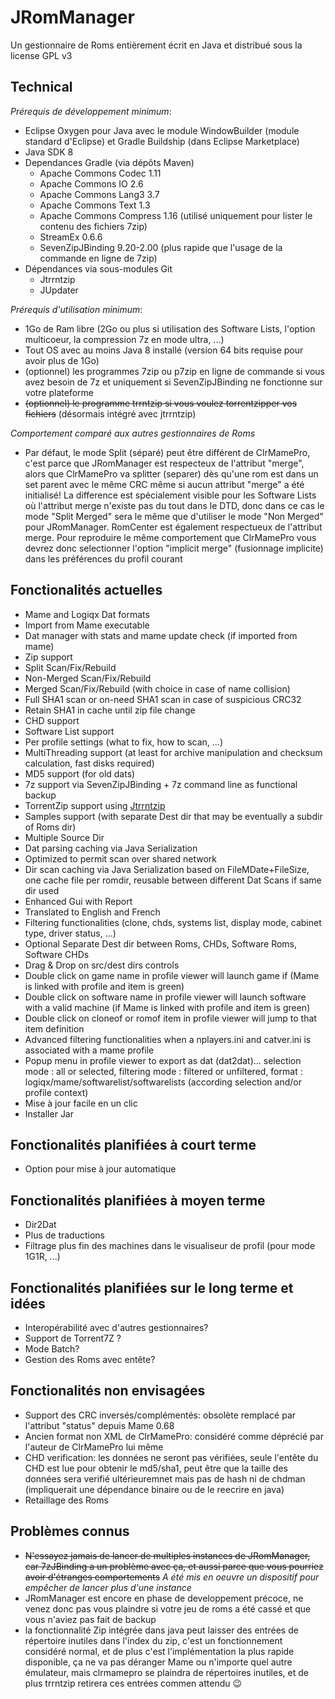 # JRomManager

Un gestionnaire de Roms entièrement écrit en Java et distribué sous la license GPL v3

## Technical
_Prérequis de développement minimum_:
- Eclipse Oxygen pour Java avec le module WindowBuilder (module standard d'Eclipse) et Gradle Buildship (dans Eclipse Marketplace)
- Java SDK 8
- Dependances Gradle (via dépôts Maven)
	- Apache Commons Codec 1.11 
	- Apache Commons IO 2.6
	- Apache Commons Lang3 3.7
	- Apache Commons Text 1.3
	- Apache Commons Compress 1.16 (utilisé uniquement pour lister le contenu des fichiers 7zip)
	- StreamEx 0.6.6
	- SevenZipJBinding 9.20-2.00 (plus rapide que l'usage de la commande en ligne de 7zip)
- Dépendances via sous-modules Git
	- Jtrrntzip
	- JUpdater

_Prérequis d'utilisation minimum_:
- 1Go de Ram libre (2Go ou plus si utilisation des Software Lists, l'option multicoeur, la compression 7z en mode ultra, ...)
- Tout OS avec au moins Java 8 installé (version 64 bits requise pour avoir plus de 1Go)
- (optionnel) les programmes 7zip ou p7zip en ligne de commande si vous avez besoin de 7z et uniquement si SevenZipJBinding ne fonctionne sur votre plateforme
- ~~(optionnel) le programme trrntzip si vous voulez torrentzipper vos fichiers~~ (désormais intégré avec jtrrntzip)

_Comportement comparé aux autres gestionnaires de Roms_
- Par défaut, le mode Split (séparé) peut être différent de ClrMamePro, c'est parce que JRomManager est respecteux de l'attribut "merge", alors que ClrMamePro va splitter (separer) dès qu'une rom est dans un set parent avec le même CRC même si aucun attribut "merge" a été initialisé! La difference est spécialement visible pour les Software Lists où l'attribut merge n'existe pas du tout dans le DTD, donc dans ce cas le mode "Split Merged" sera le même que d'utiliser le mode "Non Merged" pour JRomManager. RomCenter est également respectueux de l'attribut merge. Pour reproduire le même comportement que ClrMamePro vous devrez donc selectionner l'option "implicit merge" (fusionnage implicite) dans les préférences du profil courant

## Fonctionalités actuelles
- Mame and Logiqx Dat formats
- Import from Mame executable
- Dat manager with stats and mame update check (if imported from mame)
- Zip support
- Split Scan/Fix/Rebuild
- Non-Merged Scan/Fix/Rebuild
- Merged Scan/Fix/Rebuild (with choice in case of name collision)
- Full SHA1 scan or on-need SHA1 scan in case of suspicious CRC32
- Retain SHA1 in cache until zip file change
- CHD support
- Software List support
- Per profile settings (what to fix, how to scan, ...)
- MultiThreading support (at least for archive manipulation and checksum calculation, fast disks required)
- MD5 support (for old dats)
- 7z support via SevenZipJBinding + 7z command line as functional backup
- TorrentZip support using [Jtrrntzip](https://github.com/optyfr/Jtrrntzip)
- Samples support (with separate Dest dir that may be eventually a subdir of Roms dir)
- Multiple Source Dir
- Dat parsing caching via Java Serialization
- Optimized to permit scan over shared network
- Dir scan caching via Java Serialization based on FileMDate+FileSize, one cache file per romdir, reusable between different Dat Scans if same dir used
- Enhanced Gui with Report
- Translated to English and French
- Filtering functionalities (clone, chds, systems list, display mode, cabinet type, driver status, ...)
- Optional Separate Dest dir between Roms, CHDs, Software Roms, Software CHDs
- Drag & Drop on src/dest dirs controls
- Double click on game name in profile viewer will launch game if (Mame is linked with profile and item is green)
- Double click on software name in profile viewer will launch software with a valid machine (if Mame is linked with profile and item is green)
- Double click on cloneof or romof item in profile viewer will jump to that item definition
- Advanced filtering functionalities when a nplayers.ini and catver.ini is associated with a mame profile
- Popup menu in profile viewer to export as dat (dat2dat)... selection mode : all or selected, filtering mode : filtered or unfiltered, format : logiqx/mame/softwarelist/softwarelists (according selection and/or profile context)
- Mise à jour facile en un clic
- Installer Jar

## Fonctionalités planifiées à court terme
- Option pour mise à jour automatique

## Fonctionalités planifiées à moyen terme
- Dir2Dat
- Plus de traductions
- Filtrage plus fin des machines dans le visualiseur de profil (pour mode 1G1R, ...)

## Fonctionalités planifiées sur le long terme et idées
- Interopérabilité avec d'autres gestionnaires?
- Support de Torrent7Z ?
- Mode Batch?
- Gestion des Roms avec entête?

## Fonctionalités non envisagées
- Support des CRC inversés/complémentés: obsolète remplacé par l'attribut "status" depuis Mame 0.68
- Ancien format non XML de ClrMamePro: considéré comme déprécié par l'auteur de ClrMamePro lui même
- CHD verification: les données ne seront pas vérifiées, seule l'entête du CHD est lue pour obtenir le md5/sha1, peut être que la taille des données sera verifié ultérieuremnet mais pas de hash ni de chdman (impliquerait une dépendance binaire ou de le reecrire en java)
- Retaillage des Roms

## Problèmes connus
- ~~N'essayez jamais de lancer de multiples instances de JRomManager, car 7zJBinding a un problème avec ça, et aussi parce que vous pourriez avoir d'étranges comportements~~ *A été mis en oeuvre un dispositif pour empêcher de lancer plus d'une instance*
- JRomManager est encore en phase de developpement précoce, ne venez donc pas vous plaindre si votre jeu de roms a été cassé et que vous n'aviez pas fait de backup
- la fonctionnalité Zip intégrée dans java peut laisser des entrées de répertoire inutiles dans l'index du zip, c'est un fonctionnement considéré normal, et de plus c'est l'implémentation la plus rapide disponible, ça ne va pas déranger Mame ou n'importe quel autre émulateur, mais clrmamepro se plaindra de répertoires inutiles, et de plus trrntzip retirera ces entrées commen attendu :wink:
